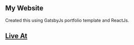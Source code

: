 ## My Website
Created this using GatsbyJs portfolio template and ReactJs.

## [Live At](https://gracious-dubinsky-c2b947.netlify.app/)
